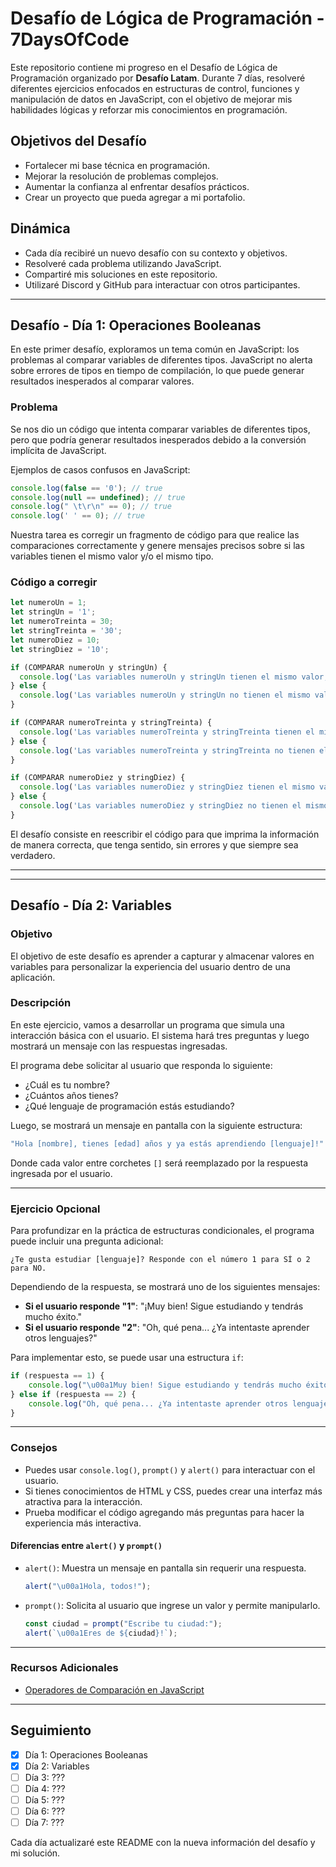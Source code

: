 # Desafío de Lógica de Programación - 7DaysOfCode

Este repositorio contiene mi progreso en el Desafío de Lógica de Programación organizado por **Desafío Latam**. Durante 7 días, resolveré diferentes ejercicios enfocados en estructuras de control, funciones y manipulación de datos en JavaScript, con el objetivo de mejorar mis habilidades lógicas y reforzar mis conocimientos en programación.

## Objetivos del Desafío
- Fortalecer mi base técnica en programación.
- Mejorar la resolución de problemas complejos.
- Aumentar la confianza al enfrentar desafíos prácticos.
- Crear un proyecto que pueda agregar a mi portafolio.

## Dinámica
- Cada día recibiré un nuevo desafío con su contexto y objetivos.
- Resolveré cada problema utilizando JavaScript.
- Compartiré mis soluciones en este repositorio.
- Utilizaré Discord y GitHub para interactuar con otros participantes.

---

## Desafío - Día 1: Operaciones Booleanas

En este primer desafío, exploramos un tema común en JavaScript: los problemas al comparar variables de diferentes tipos. JavaScript no alerta sobre errores de tipos en tiempo de compilación, lo que puede generar resultados inesperados al comparar valores.

### Problema
Se nos dio un código que intenta comparar variables de diferentes tipos, pero que podría generar resultados inesperados debido a la conversión implícita de JavaScript.

Ejemplos de casos confusos en JavaScript:
```js
console.log(false == '0'); // true
console.log(null == undefined); // true
console.log(" \t\r\n" == 0); // true
console.log(' ' == 0); // true
```

Nuestra tarea es corregir un fragmento de código para que realice las comparaciones correctamente y genere mensajes precisos sobre si las variables tienen el mismo valor y/o el mismo tipo.

### Código a corregir
```js
let numeroUn = 1;
let stringUn = '1';
let numeroTreinta = 30;
let stringTreinta = '30';
let numeroDiez = 10;
let stringDiez = '10';

if (COMPARAR numeroUn y stringUn) {
  console.log('Las variables numeroUn y stringUn tienen el mismo valor, pero tipos diferentes');
} else {
  console.log('Las variables numeroUn y stringUn no tienen el mismo valor');
}

if (COMPARAR numeroTreinta y stringTreinta) {
  console.log('Las variables numeroTreinta y stringTreinta tienen el mismo valor y el mismo tipo');
} else {
  console.log('Las variables numeroTreinta y stringTreinta no tienen el mismo tipo');
}

if (COMPARAR numeroDiez y stringDiez) {
  console.log('Las variables numeroDiez y stringDiez tienen el mismo valor, pero tipos diferentes');
} else {
  console.log('Las variables numeroDiez y stringDiez no tienen el mismo valor');
}
```

El desafío consiste en reescribir el código para que imprima la información de manera correcta, que tenga sentido, sin errores y que siempre sea verdadero.

---
---

## Desafío - Día 2: Variables

### Objetivo
El objetivo de este desafío es aprender a capturar y almacenar valores en variables para personalizar la experiencia del usuario dentro de una aplicación.

### Descripción
En este ejercicio, vamos a desarrollar un programa que simula una interacción básica con el usuario. El sistema hará tres preguntas y luego mostrará un mensaje con las respuestas ingresadas.

El programa debe solicitar al usuario que responda lo siguiente:

- ¿Cuál es tu nombre?
- ¿Cuántos años tienes?
- ¿Qué lenguaje de programación estás estudiando?

Luego, se mostrará un mensaje en pantalla con la siguiente estructura:

```js
"Hola [nombre], tienes [edad] años y ya estás aprendiendo [lenguaje]!"
```

Donde cada valor entre corchetes `[]` será reemplazado por la respuesta ingresada por el usuario.

---

### Ejercicio Opcional
Para profundizar en la práctica de estructuras condicionales, el programa puede incluir una pregunta adicional:

```
¿Te gusta estudiar [lenguaje]? Responde con el número 1 para SÍ o 2 para NO.
```

Dependiendo de la respuesta, se mostrará uno de los siguientes mensajes:

- **Si el usuario responde "1"**: "¡Muy bien! Sigue estudiando y tendrás mucho éxito."
- **Si el usuario responde "2"**: "Oh, qué pena... ¿Ya intentaste aprender otros lenguajes?"

Para implementar esto, se puede usar una estructura `if`:

```js
if (respuesta == 1) {
    console.log("\u00a1Muy bien! Sigue estudiando y tendrás mucho éxito.");
} else if (respuesta == 2) {
    console.log("Oh, qué pena... ¿Ya intentaste aprender otros lenguajes?");
}
```

---

### Consejos
- Puedes usar `console.log()`, `prompt()` y `alert()` para interactuar con el usuario.
- Si tienes conocimientos de HTML y CSS, puedes crear una interfaz más atractiva para la interacción.
- Prueba modificar el código agregando más preguntas para hacer la experiencia más interactiva.

#### Diferencias entre `alert()` y `prompt()`
- `alert()`: Muestra un mensaje en pantalla sin requerir una respuesta.
  ```js
  alert("\u00a1Hola, todos!");
  ```
- `prompt()`: Solicita al usuario que ingrese un valor y permite manipularlo.
  ```js
  const ciudad = prompt("Escribe tu ciudad:");
  alert(`\u00a1Eres de ${ciudad}!`);
  ```

---

### Recursos Adicionales
- [Operadores de Comparación en JavaScript](https://developer.mozilla.org/es/docs/Web/JavaScript/Reference/Operators/Comparison_Operators)

---

## Seguimiento
- [x] Día 1: Operaciones Booleanas
- [x] Día 2: Variables
- [ ] Día 3: ???
- [ ] Día 4: ???
- [ ] Día 5: ???
- [ ] Día 6: ???
- [ ] Día 7: ???

Cada día actualizaré este README con la nueva información del desafío y mi solución.


